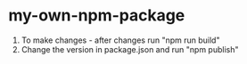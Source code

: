# my-own-npm-package

1. To make changes - after changes run "npm run build"
2. Change the version in package.json and run "npm publish"
